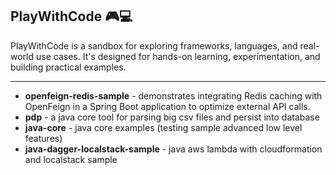 ## PlayWithCode 🎮💻

PlayWithCode is a sandbox for exploring frameworks, languages, and real-world use cases. It's designed for hands-on learning, experimentation, and building practical examples.

---

- **openfeign-redis-sample** - demonstrates integrating Redis caching with OpenFeign in a Spring Boot application to optimize external API calls.
- **pdp** - a java core tool for parsing big csv files and persist into database
- **java-core** - java core examples (testing sample advanced low level features)
- **java-dagger-localstack-sample** - java aws lambda with cloudformation and localstack sample
